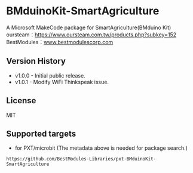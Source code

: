 # BMduinoKit-SmartAgriculture

A Microsoft MakeCode package for SmartAgriculture(BMduino Kit)  
oursteam：https://www.oursteam.com.tw/products.php?subkey=152  
BestModules：www.bestmodulescorp.com

## Version History
* v1.0.0 - Initial public release.
* v1.0.1 - Modify WiFi Thinkspeak issue.

## License

MIT

## Supported targets

* for PXT/microbit
(The metadata above is needed for package search.)

```package
https://github.com/BestModules-Libraries/pxt-BMduinoKit-SmartAgriculture
```

